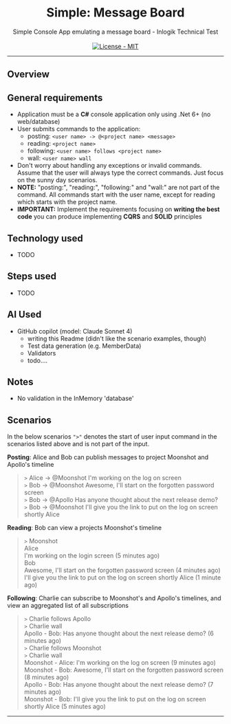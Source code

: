 <h1 align="center">Simple: Message Board</h1>

<div align="center">
  Simple Console App emulating a message board - Inlogik Technical Test
</div>

<br />

<div align="center">
    <!-- License -->
    <a href="https://choosealicense.com/licenses/mit/">
    <img src="https://img.shields.io/badge/License-MIT-blue.svg?style=flat-square" alt="License - MIT" />
    </a>

</div>


---
## Overview

## General requirements

- Application must be a **C#** console application only using .Net 6+ (no web/database)
- User submits commands to the application:
  - posting: `<user name> -> @<project name> <message>`
  - reading: `<project name>`
  - following: `<user name> follows <project name>`
  - wall: `<user name> wall`
- Don't worry about handling any exceptions or invalid commands. Assume that the user will always type the correct commands. Just focus on the sunny day scenarios.
- **NOTE:** "posting:", "reading:", "following:" and "wall:" are not part of the command. All commands start with the user name, except for reading which starts with the project name.
- **IMPORTANT:** Implement the requirements focusing on **writing the best code** you can produce implementing **CQRS** and **SOLID** principles

## Technology used

- TODO

## Steps used

- TODO

## AI Used
- GitHub copilot (model: Claude Sonnet 4)
  - writing this Readme (didn't like the scenario examples, though)
  - Test data generation (e.g. MemberData)
  - Validators
  - todo....

## Notes
  - No validation in the InMemory 'database'

## Scenarios

In the below scenarios `">"` denotes the start of user input command in the scenarios listed above and is not part of the input.

**Posting**: Alice and Bob can publish messages to project Moonshot and Apollo's timeline

> `>` Alice -> @Moonshot I'm working on the log on screen  
> `>` Bob -> @Moonshot Awesome, I'll start on the forgotten password screen  
> `>` Bob -> @Apollo Has anyone thought about the next release demo?  
> `>` Bob -> @Moonshot I'll give you the link to put on the log on screen shortly Alice  

**Reading**: Bob can view a projects Moonshot's timeline

> `>` Moonshot  
> Alice  
> I'm working on the login screen (5 minutes ago)  
> Bob  
> Awesome, I'll start on the forgotten password screen (4 minutes ago)  
> I'll give you the link to put on the log on screen shortly Alice (1 minute ago)

**Following**: Charlie can subscribe to Moonshot's and Apollo's timelines, and view an aggregated list of all subscriptions

> `>` Charlie follows Apollo  
> `>` Charlie wall  
> Apollo - Bob: Has anyone thought about the next release demo? (6 minutes ago)  
> `>` Charlie follows Moonshot  
> `>` Charlie wall  
> Moonshot - Alice: I'm working on the log on screen (9 minutes ago)  
> Moonshot - Bob: Awesome, I'll start on the forgotten password screen (8 minutes ago)  
> Apollo - Bob: Has anyone thought about the next release demo? (7 minutes ago)  
> Moonshot - Bob: I'll give you the link to put on the log on screen shortly Alice (5 minutes ago)  
---
